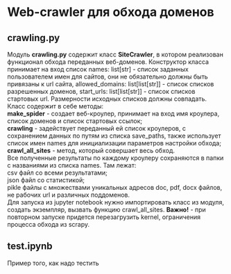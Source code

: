 # Web-crawler для обхода доменов
## crawling.py
Модуль **crawling.py** содержит класс **SiteCrawler**, в котором реализован функционал обхода переданных веб-доменов. Конструктор класса принимает на вход список names: list[str] - список заданных пользователем имен для сайтов, они не обязательно должны быть привязаны к url сайта, allowed_domains: list[list[str]] - список списков разрешенных доменов, start_urls: list[list[str]] - список списков стартовых url. Размерности исходных списков должны совпадать.\
Класс содержит в себе методы:\
    **make_spider** - создает веб-кроулер, принимает на вход имя кроулера, список доменов и список стартовых ссылок;\
    **crawling** - задействует переданный ей список кроулеров, с сохранением данных по путям из списка save_paths, также использует список имен names для инициализации параметров настройки обхода;\
    **crawl_all_sites** - метод, который совершает весь обход.\
Все полученные результаты по каждому кроулеру сохраняются в папки с названиями из списка names. Там лежат:\
    csv файл со всеми результатами;\
    json файл со статистикой;\
    pikle файлы с множествами уникальных адресов doc, pdf, docx файлов, не рабочих url и различных поддоменов.\
Для запуска из jupyter notebook нужно импортировать класс из модуля, создать экземпляр, вызвать функцию crawl_all_sites. **Важно!** - при повторном запуске придется перезагрузить kernel, ограничения процесса обхода из scrapy.
## test.ipynb
Пример того, как надо тестить